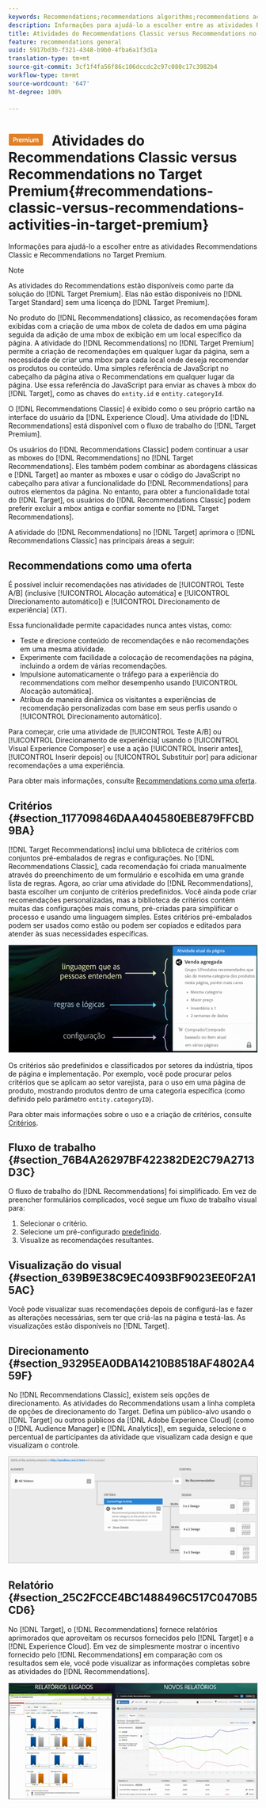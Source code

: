 ```yaml
---
keywords: Recommendations;recommendations algorithms;recommendations activity;recommendations classic
description: Informações para ajudá-lo a escolher entre as atividades Recommendations Classic e Recommendations no Target Premium.
title: Atividades do Recommendations Classic versus Recommendations no Target Premium
feature: recommendations general
uuid: 5917bd3b-f321-4348-b9b0-4fba6a1f3d1a
translation-type: tm+mt
source-git-commit: 3cf1f4fa56f86c106dccdc2c97c080c17c3982b4
workflow-type: tm+mt
source-wordcount: '647'
ht-degree: 100%

---
```



# ![PREMIUM](/help/assets/premium.png) Atividades do Recommendations Classic versus Recommendations no Target Premium{#recommendations-classic-versus-recommendations-activities-in-target-premium}

Informações para ajudá-lo a escolher entre as atividades Recommendations Classic e Recommendations no Target Premium.

>[!NOTE]
>
>As atividades do Recommendations estão disponíveis como parte da solução do [!DNL Target Premium]. Elas não estão disponíveis no [!DNL Target Standard] sem uma licença do [!DNL Target Premium].

No produto do [!DNL Recommendations] clássico, as recomendações foram exibidas com a criação de uma mbox de coleta de dados em uma página seguida da adição de uma mbox de exibição em um local específico da página. A atividade do [!DNL Recommendations] no [!DNL Target Premium] permite a criação de recomendações em qualquer lugar da página, sem a necessidade de criar uma mbox para cada local onde deseja recomendar os produtos ou conteúdo. Uma simples referência de JavaScript no cabeçalho da página ativa o Recommendations em qualquer lugar da página. Use essa referência do JavaScript para enviar as chaves à mbox do [!DNL Target], como as chaves do `entity.id` e `entity.categoryId`.

O [!DNL Recommendations Classic] é exibido como o seu próprio cartão na interface do usuário da [!DNL Experience Cloud]. Uma atividade do [!DNL Recommendations] está disponível com o fluxo de trabalho do [!DNL Target Premium].

Os usuários do [!DNL Recommendations Classic] podem continuar a usar as mboxes do [!DNL Recommendations] no [!DNL Target Recommendations]. Eles também podem combinar as abordagens clássicas e [!DNL Target] ao manter as mboxes e usar o código do JavaScript no cabeçalho para ativar a funcionalidade do [!DNL Recommendations] para outros elementos da página. No entanto, para obter a funcionalidade total do [!DNL Target], os usuários do [!DNL Recommendations Classic] podem preferir excluir a mbox antiga e confiar somente no [!DNL Target Recommendations].

A atividade do [!DNL Recommendations] no [!DNL Target] aprimora o [!DNL Recommendations Classic] nas principais áreas a seguir:

## Recommendations como uma oferta

É possível incluir recomendações nas atividades de [!UICONTROL Teste A/B] (inclusive [!UICONTROL Alocação automática] e [!UICONTROL Direcionamento automático]) e [!UICONTROL Direcionamento de experiência] (XT).

Essa funcionalidade permite capacidades nunca antes vistas, como:

* Teste e direcione conteúdo de recomendações e não recomendações em uma mesma atividade.
* Experimente com facilidade a colocação de recomendações na página, incluindo a ordem de várias recomendações.
* Impulsione automaticamente o tráfego para a experiência do recommendations com melhor desempenho usando [!UICONTROL Alocação automática].
* Atribua de maneira dinâmica os visitantes a experiências de recomendação personalizadas com base em seus perfis usando o [!UICONTROL Direcionamento automático].

Para começar, crie uma atividade de [!UICONTROL Teste A/B] ou [!UICONTROL Direcionamento de experiência] usando o [!UICONTROL Visual Experience Composer] e use a ação [!UICONTROL Inserir antes], [!UICONTROL Inserir depois] ou [!UICONTROL Substituir por] para adicionar recomendações a uma experiência.

Para obter mais informações, consulte [Recommendations como uma oferta](/help/c-recommendations/recommendations-as-an-offer.md).

## Critérios {#section_117709846DAA404580EBE879FFCBD9BA}

[!DNL Target Recommendations] inclui uma biblioteca de critérios com conjuntos pré-embalados de regras e configurações. No [!DNL Recommendations Classic], cada recomendação foi criada manualmente através do preenchimento de um formulário e escolhida em uma grande lista de regras. Agora, ao criar uma atividade do [!DNL Recommendations], basta escolher um conjunto de critérios predefinidos. Você ainda pode criar recomendações personalizadas, mas a biblioteca de critérios contém muitas das configurações mais comuns, pré-criadas para simplificar o processo e usando uma linguagem simples. Estes critérios pré-embalados podem ser usados como estão ou podem ser copiados e editados para atender às suas necessidades específicas.

![](assets/overview_criteria.png)

Os critérios são predefinidos e classificados por setores da indústria, tipos de página e implementação. Por exemplo, você pode procurar pelos critérios que se aplicam ao setor varejista, para o uso em uma página de produto, mostrando produtos dentro de uma categoria específica (como definido pelo parâmetro `entity.categoryID`).

Para obter mais informações sobre o uso e a criação de critérios, consulte [Critérios](../../c-recommendations/c-algorithms/algorithms.md#concept_4BD01DC437F543C0A13621C93A302750).

## Fluxo de trabalho {#section_76B4A26297BF422382DE2C79A2713D3C}

O fluxo de trabalho do [!DNL Recommendations] foi simplificado. Em vez de preencher formulários complicados, você segue um fluxo de trabalho visual para:

1. Selecionar o critério.
1. Selecione um pré-configurado  [predefinido](../../c-recommendations/c-design-overview/create-design.md#task_CC5BD28C364742218C1ACAF0D45E0E14).
1. Visualize as recomendações resultantes.

## Visualização do visual  {#section_639B9E38C9EC4093BF9023EE0F2A15AC}

Você pode visualizar suas recomendações depois de configurá-las e fazer as alterações necessárias, sem ter que criá-las na página e testá-las. As visualizações estão disponíveis no [!DNL Target].

## Direcionamento {#section_93295EA0DBA14210B8518AF4802A459F}

No [!DNL Recommendations Classic], existem seis opções de direcionamento. As atividades do Recommendations usam a linha completa de opções de direcionamento do Target. Defina um público-alvo usando o [!DNL Target] ou outros públicos da [!DNL Adobe Experience Cloud] (como o [!DNL Audience Manager] e [!DNL Analytics]), em seguida, selecione o percentual de participantes da atividade que visualizam cada design e que visualizam o controle.

![](assets/overview_targeting.png)

## Relatório {#section_25C2FCCE4BC1488496C517C0470B5CD6}

No [!DNL Target], o [!DNL Recommendations] fornece relatórios aprimorados que aproveitam os recursos fornecidos pelo [!DNL Target] e a [!DNL Experience Cloud]. Em vez de simplesmente mostrar o incentivo fornecido pelo [!DNL Recommendations] em comparação com os resultados sem ele, você pode visualizar as informações completas sobre as atividades do [!DNL Recommendations].

![](assets/overview_report.png)


